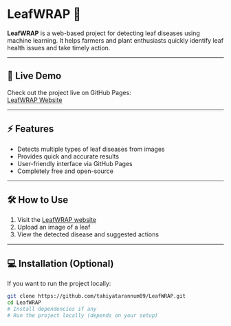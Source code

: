 # LeafWRAP 🌿

**LeafWRAP** is a web-based project for detecting leaf diseases using machine learning. It helps farmers and plant enthusiasts quickly identify leaf health issues and take timely action.

---

## 🔗 Live Demo
Check out the project live on GitHub Pages:  
[LeafWRAP Website](https://tahiyatarannum09.github.io/LeafWRAP/)

---

## ⚡ Features
- Detects multiple types of leaf diseases from images  
- Provides quick and accurate results  
- User-friendly interface via GitHub Pages  
- Completely free and open-source  

---

## 🛠️ How to Use
1. Visit the [LeafWRAP website](https://tahiyatarannum09.github.io/LeafWRAP/)  
2. Upload an image of a leaf  
3. View the detected disease and suggested actions  

---

## 💻 Installation (Optional)
If you want to run the project locally:  
```bash
git clone https://github.com/tahiyatarannum09/LeafWRAP.git
cd LeafWRAP
# Install dependencies if any
# Run the project locally (depends on your setup)


